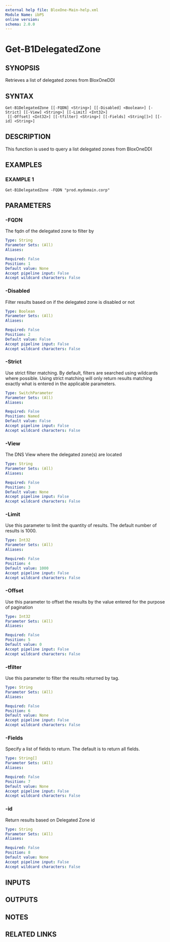 ```yaml
---
external help file: BloxOne-Main-help.xml
Module Name: ibPS
online version:
schema: 2.0.0
---
```


# Get-B1DelegatedZone

## SYNOPSIS
Retrieves a list of delegated zones from BloxOneDDI

## SYNTAX

```
Get-B1DelegatedZone [[-FQDN] <String>] [[-Disabled] <Boolean>] [-Strict] [[-View] <String>] [[-Limit] <Int32>]
 [[-Offset] <Int32>] [[-tfilter] <String>] [[-Fields] <String[]>] [[-id] <String>]
```

## DESCRIPTION
This function is used to query a list delegated zones from BloxOneDDI

## EXAMPLES

### EXAMPLE 1
```
Get-B1DelegatedZone -FQDN "prod.mydomain.corp"
```

## PARAMETERS

### -FQDN
The fqdn of the delegated zone to filter by

```yaml
Type: String
Parameter Sets: (All)
Aliases:

Required: False
Position: 1
Default value: None
Accept pipeline input: False
Accept wildcard characters: False
```

### -Disabled
Filter results based on if the delegated zone is disabled or not

```yaml
Type: Boolean
Parameter Sets: (All)
Aliases:

Required: False
Position: 2
Default value: False
Accept pipeline input: False
Accept wildcard characters: False
```

### -Strict
Use strict filter matching.
By default, filters are searched using wildcards where possible.
Using strict matching will only return results matching exactly what is entered in the applicable parameters.

```yaml
Type: SwitchParameter
Parameter Sets: (All)
Aliases:

Required: False
Position: Named
Default value: False
Accept pipeline input: False
Accept wildcard characters: False
```

### -View
The DNS View where the delegated zone(s) are located

```yaml
Type: String
Parameter Sets: (All)
Aliases:

Required: False
Position: 3
Default value: None
Accept pipeline input: False
Accept wildcard characters: False
```

### -Limit
Use this parameter to limit the quantity of results.
The default number of results is 1000.

```yaml
Type: Int32
Parameter Sets: (All)
Aliases:

Required: False
Position: 4
Default value: 1000
Accept pipeline input: False
Accept wildcard characters: False
```

### -Offset
Use this parameter to offset the results by the value entered for the purpose of pagination

```yaml
Type: Int32
Parameter Sets: (All)
Aliases:

Required: False
Position: 5
Default value: 0
Accept pipeline input: False
Accept wildcard characters: False
```

### -tfilter
Use this parameter to filter the results returned by tag.

```yaml
Type: String
Parameter Sets: (All)
Aliases:

Required: False
Position: 6
Default value: None
Accept pipeline input: False
Accept wildcard characters: False
```

### -Fields
Specify a list of fields to return.
The default is to return all fields.

```yaml
Type: String[]
Parameter Sets: (All)
Aliases:

Required: False
Position: 7
Default value: None
Accept pipeline input: False
Accept wildcard characters: False
```

### -id
Return results based on Delegated Zone id

```yaml
Type: String
Parameter Sets: (All)
Aliases:

Required: False
Position: 8
Default value: None
Accept pipeline input: False
Accept wildcard characters: False
```

## INPUTS

## OUTPUTS

## NOTES

## RELATED LINKS

